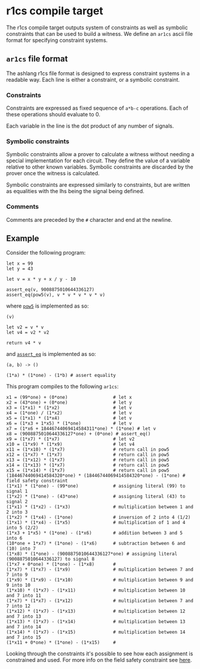 # r1cs compile target

The r1cs compile target outputs system of constraints as well as symbolic constraints that can be used to build a witness. We define an `ar1cs` ascii file format for specifying constraint systems.

## `ar1cs` file format

The ashlang r1cs file format is designed to express constraint systems in a readable way. Each line is either a constraint, or a symbolic constraint.

### Constraints

Constraints are expressed as fixed sequence of `a*b-c` operations. Each of these operations should evaluate to 0.

Each variable in the line is the dot product of any number of signals.

### Symbolic constraints

Symbolic constraints allow a prover to calculate a witness without needing a special implementation for each circuit. They define the value of a variable relative to other known variables. Symbolic constraints are discarded by the prover once the witness is calculated.

Symbolic constraints are expressed similarly to constraints, but are written as equalities with the lhs being the signal being defined.

### Comments

Comments are preceded by the `#` character and end at the newline.

## Example

Consider the following program:

```
let x = 99
let y = 43

let v = x * y + x / y - 10

assert_eq(v, 9008875010644336127)
assert_eq(pow5(v), v * v * v * v * v)
```

where [`pow5`](../../stdlib/pow5.ash) is implemented as so:
```
(v)

let v2 = v * v
let v4 = v2 * v2

return v4 * v
```

and [`assert_eq`](../../stdlib/assert_eq.ar1cs) is implemented as so:
```
(a, b) -> ()

(1*a) * (1*one) - (1*b) # assert equality
```

This program compiles to the following `ar1cs`:

```
x1 = (99*one) + (0*one)                 # let x
x2 = (43*one) + (0*one)                 # let y
x3 = (1*x1) * (1*x2)                    # let v
x4 = (1*one) / (1*x2)                   # let v
x5 = (1*x1) * (1*x4)                    # let v
x6 = (1*x3 + 1*x5) * (1*one)            # let v
x7 = (1*x6 + 18446744069414584311*one) * (1*one) # let v
x8 = (9008875010644336127*one) + (0*one) # assert_eq()
x9 = (1*x7) * (1*x7)                    # let v2
x10 = (1*x9) * (1*x9)                   # let v4
x11 = (1*x10) * (1*x7)                  # return call in pow5
x12 = (1*x7) * (1*x7)                   # return call in pow5
x13 = (1*x12) * (1*x7)                  # return call in pow5
x14 = (1*x13) * (1*x7)                  # return call in pow5
x15 = (1*x14) * (1*x7)                  # return call in pow5
(18446744069414584320*one) * (18446744069414584320*one) - (1*one) # field safety constraint
(1*x1) * (1*one) - (99*one)             # assigning literal (99) to signal 1
(1*x2) * (1*one) - (43*one)             # assigning literal (43) to signal 2
(1*x1) * (1*x2) - (1*x3)                # multiplication between 1 and 2 into 3
(1*x2) * (1*x4) - (1*one)               # inversion of 2 into 4 (1/2)
(1*x1) * (1*x4) - (1*x5)                # multiplication of 1 and 4 into 5 (2/2)
(1*x3 + 1*x5) * (1*one) - (1*x6)        # addition between 3 and 5 into 6
(10*one + 1*x7) * (1*one) - (1*x6)      # subtraction between 6 and (10) into 7
(1*x8) * (1*one) - (9008875010644336127*one) # assigning literal (9008875010644336127) to signal 8
(1*x7 + 0*one) * (1*one) - (1*x8)       #
(1*x7) * (1*x7) - (1*x9)                # multiplication between 7 and 7 into 9
(1*x9) * (1*x9) - (1*x10)               # multiplication between 9 and 9 into 10
(1*x10) * (1*x7) - (1*x11)              # multiplication between 10 and 7 into 11
(1*x7) * (1*x7) - (1*x12)               # multiplication between 7 and 7 into 12
(1*x12) * (1*x7) - (1*x13)              # multiplication between 12 and 7 into 13
(1*x13) * (1*x7) - (1*x14)              # multiplication between 13 and 7 into 14
(1*x14) * (1*x7) - (1*x15)              # multiplication between 14 and 7 into 15
(1*x11 + 0*one) * (1*one) - (1*x15)     #
```

Looking through the constraints it's possible to see how each assignment is constrained and used. For more info on the field safety constraint see [here](https://github.com/chancehudson/ashlang/issues/29).
